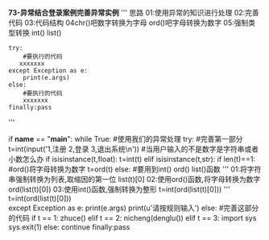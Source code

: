 **73-异常结合登录案例完善异常实例**
'''
思路
01:使用异常的知识进行处理
02:完善代码
03:代码结构
04chr()吧数字转换为字母  ord()吧字母转换为数字
05:强制类型转换 int() list()

	try:
		#要执行的代码
	   xxxxxxx
	except Exception as e:
	    print(e.args)
	else:
		#要执行的代码
		xxxxxxx
	finally:pass
'''

if __name__ == "__main__":
    while True:
        #使用我们的异常处理
	    try:
			#完善第一部分
			t=int(input('1,注册 2,登录 3,退出系统\n'))
			#当用户输入的不是数字是字符串或者小数怎么办
			if isisinstance(t,float):
			    t=int(t)
			elif isisinstance(t,str):
			    if len(t)==1:
					#ord()将字母转换为数字
				    t=ord(t)
				else:
					#要用到int() ord() list()函数
					'''
					01:将字符串强制转换为列表,取缩因的第一位 list(t)[0]
					02:使用ord()函数,将字母转换为数字 ord(list(t)[0])
					03:使用int()函数,强制转换为整形 t=int(ord(list(t)[0]))
					'''
				    t=int(ord(list(t)[0]))	
        except Exception as e:
		    print(e.args)
			print(u'请按规则输入')
		else:
			#完善这部分的代码
			if t == 1:
				zhuce()
			elif t == 2:
				nicheng(denglu())
			elif t == 3:
				import sys
				sys.exit(1)
			else:
				continue
		finally:pass